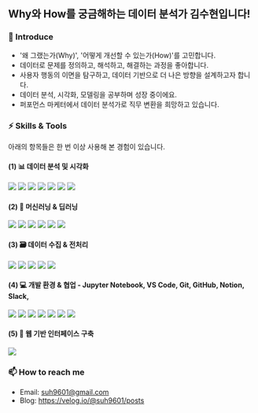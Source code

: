 ## Why와 How를 궁금해하는 데이터 분석가 김수현입니다!

### 🌱 Introduce
- '왜 그랬는가(Why)', '어떻게 개선할 수 있는가(How)'를 고민합니다.
- 데이터로 문제를 정의하고, 해석하고, 해결하는 과정을 좋아합니다.
- 사용자 행동의 이면을 탐구하고, 데이터 기반으로 더 나은 방향을 설계하고자 합니다.
- 데이터 분석, 시각화, 모델링을 공부하며 성장 중이에요.
- 퍼포먼스 마케터에서 데이터 분석가로 직무 변환을 희망하고 있습니다.

### ⚡ Skills & Tools
아래의 항목들은 한 번 이상 사용해 본 경험이 있습니다.

#### (1) 📊 데이터 분석 및 시각화
<img src="https://img.shields.io/badge/python-3776AB?style=for-the-badge&logo=python&logoColor=white"> <img src="https://img.shields.io/badge/numpy-013243?style=for-the-badge&logo=numpy&logoColor=white"> <img src="https://img.shields.io/badge/pandas-150458?style=for-the-badge&logo=pandas&logoColor=white"> <img src="https://img.shields.io/badge/matplotlib-000000?style=for-the-badge&logo=matplotlib&logoColor=white"> <img src="https://img.shields.io/badge/seaborn-000000?style=for-the-badge&logo=seaborn&logoColor=white"> <img src="https://img.shields.io/badge/tableau-000000?style=for-the-badge&logo=tableau&logoColor=white"> <img src="https://img.shields.io/badge/spotfire-000000?style=for-the-badge&logo=spotfire&logoColor=white">

#### (2) 🧠 머신러닝 & 딥러닝
<img src="https://img.shields.io/badge/Scikitlearn-F7931E?style=for-the-badge&logo=Scikitlearn&logoColor=white"> <img src="https://img.shields.io/badge/randomforest-000000?style=for-the-badge&logo=randomforest&logoColor=white"> <img src="https://img.shields.io/badge/xgboost-000000?style=for-the-badge&logo=xgboost&logoColor=white"> <img src="https://img.shields.io/badge/lightgbm-000000?style=for-the-badge&logo=lightgbm&logoColor=white"> <img src="https://img.shields.io/badge/votingensemble-000000?style=for-the-badge&logo=votingensemble&logoColor=white"> <img src="https://img.shields.io/badge/deepsets-000000?style=for-the-badge&logo=deepsets&logoColor=white">

#### (3) 🗃️ 데이터 수집 & 전처리
<img src="https://img.shields.io/badge/mysql-4479A1?style=for-the-badge&logo=mysql&logoColor=white"> <img src="https://img.shields.io/badge/beautifulsoup-000000?style=for-the-badge&logo=beautifulsoup&logoColor=white"> <img src="https://img.shields.io/badge/selenium-3B02A?style=for-the-badge&logo=selenium&logoColor=white"> <img src="https://img.shields.io/badge/requests-000000?style=for-the-badge&logo=requests&logoColor=white"> <img src="https://img.shields.io/badge/json-000000?style=for-the-badge&logo=json&logoColor=white"> 

#### (4) 💻 개발 환경 & 협업 - Jupyter Notebook, VS Code, Git, GitHub, Notion, Slack,
<img src="https://img.shields.io/badge/jupyternotebook-F37626?style=for-the-badge&logo=jupyter&logoColor=white"> <img src="https://img.shields.io/badge/vscode-000000?style=for-the-badge&logo=vscode&logoColor=white"> <img src="https://img.shields.io/badge/googlecolab-F9AB00?style=for-the-badge&logo=googlecolab&logoColor=white"> <img src="https://img.shields.io/badge/git-F05032?style=for-the-badge&logo=git&logoColor=white"> <img src="https://img.shields.io/badge/github-181717?style=for-the-badge&logo=github&logoColor=white"> <img src="https://img.shields.io/badge/notion-000000?style=for-the-badge&logo=notion&logoColor=white"> <img src="https://img.shields.io/badge/slack-4A154B?style=for-the-badge&logo=slack&logoColor=white">

#### (5) 🚀 웹 기반 인터페이스 구축
<img src="https://img.shields.io/badge/streamlit-FF4B4B?style=for-the-badge&logo=streamlit&logoColor=white">

### 📫 How to reach me
- Email: suh9601@gmail.com
- Blog: https://velog.io/@suh9601/posts

<!--
**Soohyun13/Soohyun13** is a ✨ _special_ ✨ repository because its `README.md` (this file) appears on your GitHub profile.

Here are some ideas to get you started:

- 🔭 I’m currently working on ...
- 🌱 I’m currently learning ...
- 👯 I’m looking to collaborate on ...
- 🤔 I’m looking for help with ...
- 💬 Ask me about ...
- 📫 How to reach me: ...
- 😄 Pronouns: ...
- ⚡ Fun fact: ...
-->
